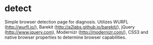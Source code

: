 detect
======

Simple browser detection page for diagnosis. Utilizes WURFL (http://wurfl.io/), Barekit (http://a2labs.github.io/barekit/), jQuery (http://www.jquery.com), Modernizr (http://modernizr.com/), CSS3 and native browser properties to determine browser capabilities.

